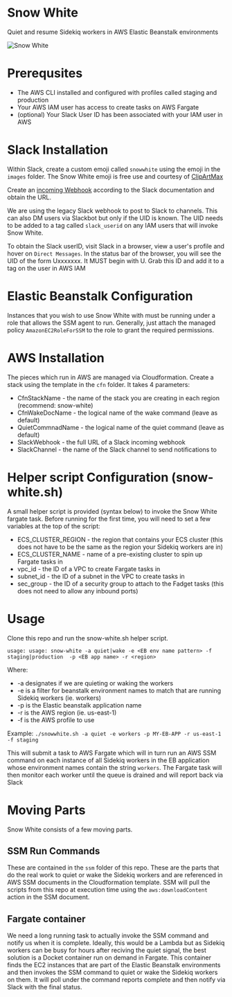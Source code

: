 # Snow White
Quiet and resume Sidekiq workers in AWS Elastic Beanstalk environments

![Snow White](https://github.com/rewindio/snowwhite/blob/master/images/snowwhite-emoji.png?raw=true)

# Prerequsites
* The AWS CLI installed and configured with profiles called staging and production
* Your AWS IAM user has access to create tasks on AWS Fargate
* (optional) Your Slack User ID has been associated with your IAM user in AWS

# Slack Installation
Within Slack, create a custom emoji called `snowwhite` using the emoji in the `images` folder.  The Snow White emoji is free use and courtesy of [ClipArtMax](https://www.clipartmax.com)

Create an [incoming Webhook](https://api.slack.com/incoming-webhooks) according to the Slack documentation and obtain the URL.

We are using the legacy Slack webhook to post to Slack to channels.  This can also DM users via Slackbot but only if the UID is known.  The UID needs to be added to a tag called `slack_userid` on any IAM users that will invoke Snow White.

To obtain the Slack userID, visit Slack in a browser, view a user's profile and hover on `Direct Messages`.  In the status bar of the browser, you will see the UID of the form Uxxxxxxx.  It MUST begin with U.  Grab this ID and add it to a tag on the user in AWS IAM

# Elastic Beanstalk Configuration
Instances that you wish to use Snow White with must be running under a role that allows the SSM agent to run.  Generally, just attach the managed policy `AmazonEC2RoleForSSM` to the role to grant the required permissions.

# AWS Installation
The pieces which run in AWS are managed via Cloudformation.  Create a stack using the template in the `cfn` folder.  It takes 4 parameters:

* CfnStackName - the name of the stack you are creating in each region (recommend: snow-white)
* CfnWakeDocName - the logical name of the wake command (leave as default)
* QuietCommnadName - the logical name of the quiet command (leave as default)
* SlackWebhook - the full URL of a Slack incoming webhook 
* SlackChannel - the name of the Slack channel to send notifications to

# Helper script Configuration (snow-white.sh)
A small helper script is provided (syntax below) to invoke the Snow White fargate task.  Before running for the first time, you will need to set a few variables at the top of the script:

* ECS_CLUSTER_REGION - the region that contains your ECS cluster (this does not have to be the same as the region your Sidekiq workers are in)
* ECS_CLUSTER_NAME - name of a pre-existing cluster to spin up Fargate tasks in
* vpc_id - the ID of a VPC to create Fargate tasks in
* subnet_id - the ID of a subnet in the VPC to create tasks in
* sec_group - the ID of a security group to attach to the Fadget tasks (this does not need to allow any inbound ports)

# Usage
Clone this repo and run the snow-white.sh helper script.

`usage: usage: snow-white -a quiet|wake -e <EB env name pattern> -f staging|production  -p <EB app name> -r <region>`

Where:
* -a designates if we are quieting or waking the workers
* -e is a filter for beanstalk environment names to match that are running Sidekiq workers (ie. workers)
* -p is the Elastic beanstalk application name
* -r is the AWS region (ie. us-east-1)
* -f is the AWS profile to use

Example:
`./snowwhite.sh -a quiet -e workers -p MY-EB-APP -r us-east-1 -f staging`

This will submit a task to AWS Fargate which will in turn run an AWS SSM command on each instance of all Sidekiq workers in the EB application whose environment names contain the string `workers`.  The Fargate task will then monitor each worker until the queue is drained and will report back via Slack

# Moving Parts
Snow White consists of a few moving parts.

## SSM Run Commands
These are contained in the `ssm` folder of this repo.  These are the parts that do the real work to quiet or wake the Sidekiq workers and are referenced in AWS SSM documents in the Cloudformation template.  SSM will pull the scripts from this repo at execution time using the `aws:downloadContent` action in the SSM document.

## Fargate container
We need a long running task to actually invoke the SSM command and notify us when it is complete.  Ideally, this would be a Lambda but as Sidekiq workers can be busy for hours after reciving the quiet signal, the best solution is a Docket container run on demand in Fargate.  This container finds the EC2 instances that are part of the Elastic Beanstalk environments and then invokes the SSM command to quiet or wake the Sidekiq workers on them.  It will poll under the command reports complete and then notify via Slack with the final status.